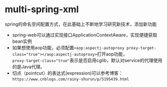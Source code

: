 # multi-spring-xml
spring的命名空间配置方式，在此基础上不断地学习研究新技术，添加新功能
+ spring-web可以通过实现接口ApplicationContextAware，实现便捷获取bean实例
+ 如果想使用aop功能，必须配置`<aop:aspectj-autoproxy proxy-target-class="true"></aop:aspectj-autoproxy>`打开aop功能，<br/>
   `proxy-target-class="true"`表示是否启用cglib，默认对service的代理使用的是Java代理。
+ 切点（pointcut）的表达式(expression)可以参考博客：`https://www.cnblogs.com/rainy-shurun/p/5195439.html`